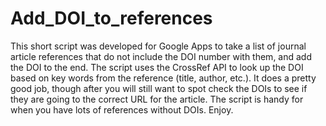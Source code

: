 # Add_DOI_to_references

This short script was developed for Google Apps to take a list of journal article references that do not include the DOI number with them, and add the DOI to the end. The script uses the CrossRef API to look up the DOI based on key words from the reference (title, author, etc.). It does a pretty good job, though after you will still want to spot check the DOIs to see if they are going to the correct URL for the article.  The  script is handy for when you have lots of references without DOIs.  Enjoy.
